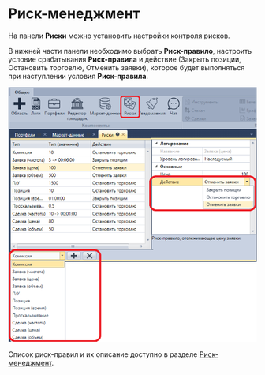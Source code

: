 # Риск\-менеджмент

На панели **Риски** можно установить настройки контроля рисков.

В нижней части панели необходимо выбрать **Риск\-правило**, настроить условие срабатывания **Риск\-правила** и действие (Закрыть позиции, Остановить торговлю, Отменить заявки), которое будет выполняться при наступлении условия **Риск\-правила**.

![Terminal Risk Rule](../../../images/terminal_risk_rule.png)

Список риск\-правил и их описание доступно в разделе [Риск\-менеджмент](../../designer/user_interface/risk_management.md).
